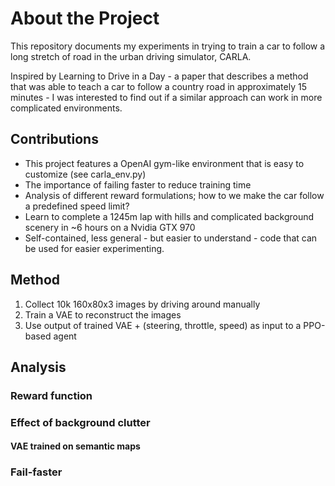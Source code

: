 # About the Project
This repository documents my experiments in trying to train a car to follow
a long stretch of road in the urban driving simulator, CARLA.

Inspired by Learning to Drive in a Day - a paper that describes a method that
was able to teach a car to follow a country road in approximately 15 minutes -
I was interested to find out if a similar approach can work in more complicated environments.

## Contributions

- This project features a OpenAI gym-like environment that is easy to customize (see carla_env.py)
- The importance of failing faster to reduce training time
- Analysis of different reward formulations; how to we make the car follow a predefined speed limit?
- Learn to complete a 1245m lap with hills and complicated background scenery in ~6 hours on a Nvidia GTX 970
- Self-contained, less general - but easier to understand - code that can be used for easier experimenting.

## Method

1) Collect 10k 160x80x3 images by driving around manually
2) Train a VAE to reconstruct the images
3) Use output of trained VAE + (steering, throttle, speed) as input to a PPO-based agent

## Analysis

### Reward function

### Effect of background clutter

#### VAE trained on semantic maps

### Fail-faster
